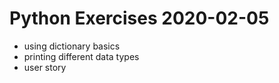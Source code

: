 # Python Exercises 2020-02-05

- using dictionary basics
- printing different data types
- user story